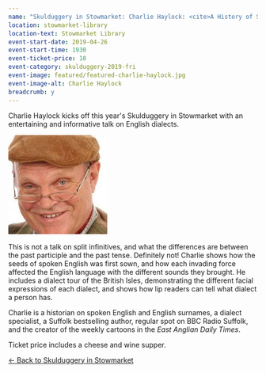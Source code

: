 ```yaml
---
name: "Skulduggery in Stowmarket: Charlie Haylock: <cite>A History of Spoken English</cite> with cheese and wine supper"
location: stowmarket-library
location-text: Stowmarket Library
event-start-date: 2019-04-26
event-start-time: 1930
event-ticket-price: 10
event-category: skulduggery-2019-fri
event-image: featured/featured-charlie-haylock.jpg
event-image-alt: Charlie Haylock
breadcrumb: y
---
```


Charlie Haylock kicks off this year's Skulduggery in Stowmarket with an entertaining and informative talk on English dialects.

<img src="/images/featured/featured-charlie-haylock.jpg" alt="Charlie Haylock" class="custom-br-50 mw-40 {% include /c/img-float-right.html %}" />

This is not a talk on split infinitives, and what the differences are between the past participle and the past tense. Definitely not! Charlie shows how the seeds of spoken English was first sown, and how each invading force affected the English language with the different sounds they brought. He includes a dialect tour of the British Isles, demonstrating the different facial expressions of each dialect, and shows how lip readers can tell what dialect a person has.

Charlie is a historian on spoken English and English surnames, a dialect specialist, a Suffolk bestselling author, regular spot on BBC Radio Suffolk, and the creator of the weekly cartoons in the <cite>East Anglian Daily Times</cite>.

Ticket price includes a cheese and wine supper.

[&larr; Back to Skulduggery in Stowmarket](/skulduggery/)
